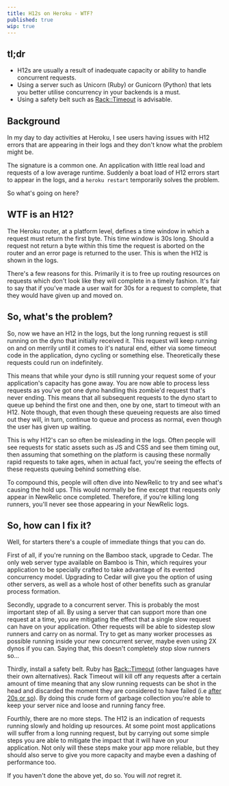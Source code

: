 ```yaml
---
title: H12s on Heroku - WTF?
published: true
wip: true
---
```


## tl;dr

- H12s are usually a result of inadequate capacity or ability to handle concurrent requests.
- Using a server such as Unicorn (Ruby) or Gunicorn (Python) that lets you better utilise concurrency in your backends is a must.
- Using a safety belt such as [Rack::Timeout](https://github.com/kch/rack-timeout) is advisable.

## Background

In my day to day activities at Heroku, I see users having issues with H12 errors that are appearing in their logs and they don't know what the problem might be.

The signature is a common one.  An application with little real load  and requests of a low average runtime. Suddenly a boat load of H12 errors start to appear in the logs, and a `heroku restart` temporarily solves the problem.

So what's going on here?

## WTF is an H12?

The Heroku router, at a platform level, defines a time window in which a request must return the first byte.  This time window is 30s long.  Should a request not return a byte within this time the request is aborted on the router and an error page is returned to the user.  This is when the H12 is shown in the logs.

There's a few reasons for this.  Primarily it is to free up routing resources on requests which don't look like they will complete in a timely fashion.  It's fair to say that if you've made a user wait for 30s for a request to complete, that they would have given up and moved on.

## So, what's the problem?

So, now we have an H12 in the logs, but the long running request is still running on the dyno that initially received it.  This request will keep running on and on merrily until it comes to it's natural end, either via some timeout code in the application, dyno cycling or something else.  Theoretically these requests could run on indefinitely.

This means that while your dyno is still running your request some of your application's capacity has gone away.  You are now able to process less requests as you've got one dyno handling this zombie'd request that's never ending.  This means that all subsequent requests to the dyno start to queue up behind the first one and then, one by one, start to timeout with an H12.  Note though, that even though these queueing requests are also timed out they will, in turn, continue to queue and process as normal, even though the user has given up waiting.

This is why H12's can so often be misleading in the logs.  Often people will see requests for static assets such as JS and CSS and see them timing out, then assuming that something on the platform is causing these normally rapid requests to take ages, when in actual fact, you're seeing the effects of these requests queuing behind something else.

To compound this, people will often dive into NewRelic to try and see what's causing the hold ups.  This would normally be fine except that requests only appear in NewRelic once completed.  Therefore, if you're killing long runners, you'll never see those appearing in your NewRelic logs.

## So, how can I fix it?

Well, for starters there's a couple of immediate things that you can do.

First of all, if you're running on the Bamboo stack, upgrade to Cedar.  The only web server type available on Bamboo is Thin, which requires your application to be specially crafted to take advantage of its evented concurrency model.  Upgrading to Cedar will give you the option of using other servers, as well as a whole host of other benefits such as granular process formation.

Secondly, upgrade to a concurrent server.  This is probably the most important step of all.  By using a server that can support more than one request at a time, you are mitigating the effect that a single slow request can have on your application.  Other requests will be able to sidestep slow runners and carry on as normal.  Try to get as many worker processes as possible running inside your new concurrent server, maybe even using 2X dynos if you can.  Saying that, this doesn't completely stop slow runners so…

Thirdly, install a safety belt.  Ruby has [Rack::Timeout](https://github.com/kch/rack-timeout) (other languages have their own alternatives).  Rack Timeout will kill off any requests after a certain amount of time meaning that any slow running requests can be shot in the head and discarded the moment they are considered to have failed (i.e [after 20s or so](/using-rack-timeout-with-heroku/)).  By doing this crude form of garbage collection you're able to keep your server nice and loose and running fancy free.

Fourthly, there are no more steps.  The H12 is an indication of requests running slowly and holding up resources.  At some point most applications will suffer from a long running request, but by carrying out some simple steps you are able to mitigate the impact that it will have on your application.  Not only will these steps make your app more reliable, but they should also serve to give you more capacity and maybe even a dashing of performance too.

If you haven't done the above yet, do so.  You will *not* regret it.
